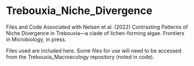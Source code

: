 # Trebouxia_Niche_Divergence
Files and Code Associated with Nelsen et al. (2022) Contrasting Patterns of Niche Divergence in Trebouxia—a clade of lichen-forming algae. Frontiers in Microbiology, in press.

Files used are included here. Some files for use will need to be accessed from the Trebouxia_Macroecology repository (noted in code).
